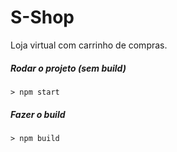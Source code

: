 # S-Shop

Loja virtual com carrinho de compras.

##### Rodar o projeto (sem build)

```
> npm start
```

##### Fazer o build

```
> npm build
```
